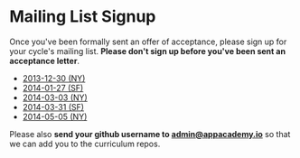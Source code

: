 # Mailing List Signup

Once you've been formally sent an offer of acceptance, please sign up
for your cycle's mailing list. **Please don't sign up before you've
been sent an acceptance letter**.

* [2013-12-30 (NY)][2013-12-30-ny]
* [2014-01-27 (SF)][2014-01-27-sf]
* [2014-03-03 (NY)][2014-03-03-ny]
* [2014-03-31 (SF)][2014-03-31-sf]
* [2014-05-05 (NY)][2014-05-05-ny]

Please also **send your github username to admin@appacademy.io** so that
we can add you to the curriculum repos.

[2013-12-30-ny]: https://groups.google.com/forum/?hl=en#!forum/app-academy-ny-dec-2013-cohort
[2014-01-27-sf]: https://groups.google.com/forum/?hl=en#!forum/app-academy-sf-jan-2014-cohort
[2014-03-03-ny]: https://groups.google.com/forum/#!forum/app-academy-ny-march-2014-cohort
[2014-03-31-sf]: https://groups.google.com/forum/#!forum/app-academy-march-2014-san-francisco
[2014-05-05-ny]: https://groups.google.com/forum/#!forum/aa-2014-05-05-ny
